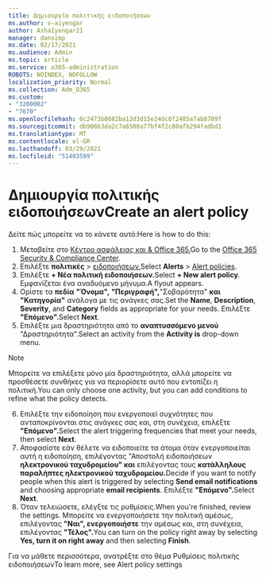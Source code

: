 ```yaml
---
title: Δημιουργία πολιτικής ειδοποιήσεων
ms.author: v-aiyengar
author: AshaIyengar21
manager: dansimp
ms.date: 02/17/2021
ms.audience: Admin
ms.topic: article
ms.service: o365-administration
ROBOTS: NOINDEX, NOFOLLOW
localization_priority: Normal
ms.collection: Adm_O365
ms.custom:
- "3200002"
- "7670"
ms.openlocfilehash: 0c2473b8682ba12d3d15e24dc0f2485a7ab8789f
ms.sourcegitcommit: db908b3da2c7a6508a77bf4f2c80afb294fadbd1
ms.translationtype: MT
ms.contentlocale: el-GR
ms.lasthandoff: 03/29/2021
ms.locfileid: "51403599"
---
```

# <a name="create-an-alert-policy"></a><span data-ttu-id="aa98c-102">Δημιουργία πολιτικής ειδοποιήσεων</span><span class="sxs-lookup"><span data-stu-id="aa98c-102">Create an alert policy</span></span>

<span data-ttu-id="aa98c-103">Δείτε πώς μπορείτε να το κάνετε αυτό:</span><span class="sxs-lookup"><span data-stu-id="aa98c-103">Here is how to do this:</span></span>

1. <span data-ttu-id="aa98c-104">Μεταβείτε στο [Κέντρο ασφάλειας και & Office 365.](https://go.microsoft.com/fwlink/p/?linkid=2077143)</span><span class="sxs-lookup"><span data-stu-id="aa98c-104">Go to the [Office 365 Security & Compliance Center](https://go.microsoft.com/fwlink/p/?linkid=2077143).</span></span>
1. <span data-ttu-id="aa98c-105">Επιλέξτε **πολιτικές**  >  [ειδοποιήσεων.](https://go.microsoft.com/fwlink/?linkid=2103208)</span><span class="sxs-lookup"><span data-stu-id="aa98c-105">Select **Alerts** > [Alert policies](https://go.microsoft.com/fwlink/?linkid=2103208).</span></span>
1. <span data-ttu-id="aa98c-106">Επιλέξτε **+ Νέα πολιτική ειδοποιήσεων.**</span><span class="sxs-lookup"><span data-stu-id="aa98c-106">Select **+ New alert policy**.</span></span> <span data-ttu-id="aa98c-107">Εμφανίζεται ένα αναδυόμενο μήνυμα.</span><span class="sxs-lookup"><span data-stu-id="aa98c-107">A flyout appears.</span></span>
1. <span data-ttu-id="aa98c-108">Ορίστε τα **πεδία** **"Όνομα",** **"Περιγραφή",**"Σοβαρότητα" **και "Κατηγορία"** ανάλογα με τις ανάγκες σας.</span><span class="sxs-lookup"><span data-stu-id="aa98c-108">Set the **Name**, **Description**, **Severity**, and **Category** fields as appropriate for your needs.</span></span> <span data-ttu-id="aa98c-109">Επιλέξτε **"Επόμενο".**</span><span class="sxs-lookup"><span data-stu-id="aa98c-109">Select **Next**.</span></span>
1. <span data-ttu-id="aa98c-110">Επιλέξτε μια δραστηριότητα από το **αναπτυσσόμενο μενού** "Δραστηριότητα".</span><span class="sxs-lookup"><span data-stu-id="aa98c-110">Select an activity from the **Activity is** drop-down menu.</span></span>
> [!NOTE]
>  <span data-ttu-id="aa98c-111">Μπορείτε να επιλέξετε μόνο μία δραστηριότητα, αλλά μπορείτε να προσθέσετε συνθήκες για να περιορίσετε αυτό που εντοπίζει η πολιτική.</span><span class="sxs-lookup"><span data-stu-id="aa98c-111">You can only choose one activity, but you can add conditions to refine what the policy detects.</span></span>
6. <span data-ttu-id="aa98c-112">Επιλέξτε την ειδοποίηση που ενεργοποιεί συχνότητες που ανταποκρίνονται στις ανάγκες σας και, στη συνέχεια, επιλέξτε **"Επόμενο".**</span><span class="sxs-lookup"><span data-stu-id="aa98c-112">Select the alert triggering frequencies that meet your needs, then select **Next**.</span></span>
7. <span data-ttu-id="aa98c-113">Αποφασίστε εάν θέλετε να ειδοποιείτε τα άτομα όταν ενεργοποιείται αυτή η ειδοποίηση, επιλέγοντας "Αποστολή ειδοποιήσεων **ηλεκτρονικού ταχυδρομείου" και** επιλέγοντας τους **κατάλληλους παραλήπτες ηλεκτρονικού ταχυδρομείου.**</span><span class="sxs-lookup"><span data-stu-id="aa98c-113">Decide if you want to notify people when this alert is triggered by selecting **Send email notifications** and choosing appropriate **email recipients**.</span></span> <span data-ttu-id="aa98c-114">Επιλέξτε **"Επόμενο".**</span><span class="sxs-lookup"><span data-stu-id="aa98c-114">Select **Next**.</span></span>
8. <span data-ttu-id="aa98c-115">Όταν τελειώσετε, ελέγξτε τις ρυθμίσεις.</span><span class="sxs-lookup"><span data-stu-id="aa98c-115">When you're finished, review the settings.</span></span> <span data-ttu-id="aa98c-116">Μπορείτε να ενεργοποιήσετε την πολιτική αμέσως, επιλέγοντας **"Ναι", ενεργοποιήστε** την αμέσως και, στη συνέχεια, επιλέγοντας **"Τέλος".**</span><span class="sxs-lookup"><span data-stu-id="aa98c-116">You can turn on the policy right away by selecting **Yes, turn it on right away** and then selecting **Finish**.</span></span>

<span data-ttu-id="aa98c-117">Για να μάθετε περισσότερα, ανατρέξτε στο θέμα Ρυθμίσεις πολιτικής ειδοποιήσεων</span><span class="sxs-lookup"><span data-stu-id="aa98c-117">To learn more, see Alert policy settings</span></span>

